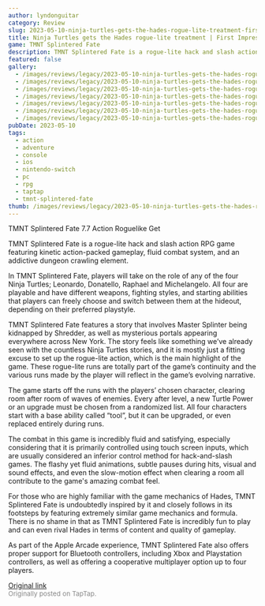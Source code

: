 ```yaml
---
author: lyndonguitar
category: Review
slug: 2023-05-10-ninja-turtles-gets-the-hades-rogue-lite-treatment-first-impressions-tmnt-splintered-fa
title: Ninja Turtles gets the Hades rogue-lite treatment | First Impressions - TMNT Splintered Fate
game: TMNT Splintered Fate
description: TMNT Splintered Fate is a rogue-lite hack and slash action RPG game featuring kinetic action-packed gameplay, fluid combat system, and an addictive dungeon crawling element.
featured: false
gallery:
  - /images/reviews/legacy/2023-05-10-ninja-turtles-gets-the-hades-rogue-lite-treatment--first-impressions---tmnt-splintered-fa-0.avif
  - /images/reviews/legacy/2023-05-10-ninja-turtles-gets-the-hades-rogue-lite-treatment--first-impressions---tmnt-splintered-fa-1.avif
  - /images/reviews/legacy/2023-05-10-ninja-turtles-gets-the-hades-rogue-lite-treatment--first-impressions---tmnt-splintered-fa-2.avif
  - /images/reviews/legacy/2023-05-10-ninja-turtles-gets-the-hades-rogue-lite-treatment--first-impressions---tmnt-splintered-fa-3.avif
  - /images/reviews/legacy/2023-05-10-ninja-turtles-gets-the-hades-rogue-lite-treatment--first-impressions---tmnt-splintered-fa-4.avif
  - /images/reviews/legacy/2023-05-10-ninja-turtles-gets-the-hades-rogue-lite-treatment--first-impressions---tmnt-splintered-fa-5.avif
  - /images/reviews/legacy/2023-05-10-ninja-turtles-gets-the-hades-rogue-lite-treatment--first-impressions---tmnt-splintered-fa-6.avif
pubDate: 2023-05-10
tags:
  - action
  - adventure
  - console
  - ios
  - nintendo-switch
  - pc
  - rpg
  - taptap
  - tmnt-splintered-fate
thumb: /images/reviews/legacy/2023-05-10-ninja-turtles-gets-the-hades-rogue-lite-treatment--first-impressions---tmnt-splintered-fa-0.avif
---
```


TMNT Splintered Fate
7.7
Action
Roguelike
Get

TMNT Splintered Fate is a rogue-lite hack and slash action RPG game featuring kinetic action-packed gameplay, fluid combat system, and an addictive dungeon crawling element.

In TMNT Splintered Fate, players will take on the role of any of the four Ninja Turtles; Leonardo, Donatello, Raphael and Michelangelo. All four are playable and have different weapons, fighting styles, and starting abilities that players can freely choose and switch between them at the hideout, depending on their preferred playstyle.

TMNT Splintered Fate features a story that involves Master Splinter being kidnapped by Shredder, as well as mysterious portals appearing everywhere across New York. The story feels like something we’ve already seen with the countless Ninja Turtles stories, and it is mostly just a fitting excuse to set up the rogue-lite action, which is the main highlight of the game. These rogue-lite runs are totally part of the game’s continuity and the various runs made by the player will reflect in the game’s evolving narrative.

The game starts off the runs with the players’ chosen character, clearing room after room of waves of enemies. Every after level, a new Turtle Power or an upgrade must be chosen from a randomized list. All four characters start with a base ability called “tool”, but it can be upgraded, or even replaced entirely during runs.

The combat in this game is incredibly fluid and satisfying, especially considering that it is primarily controlled using touch screen inputs, which are usually considered an inferior control method for hack-and-slash games. The flashy yet fluid animations, subtle pauses during hits, visual and sound effects, and even the slow-motion effect when clearing a room all contribute to the game's amazing combat feel.

For those who are highly familiar with the game mechanics of Hades, TMNT Splintered Fate is undoubtedly inspired by it and closely follows in its footsteps by featuring extremely similar game mechanics and formula. There is no shame in that as TMNT Splintered Fate is incredibly fun to play and can even rival Hades in terms of content and quality of gameplay.

As part of the Apple Arcade experience, TMNT Splintered Fate also offers proper support for Bluetooth controllers, including Xbox and Playstation controllers, as well as offering a cooperative multiplayer option up to four players.

[Original link](https://www.taptap.io/post/5387947)<br><span style="font-size: 0.95em; color: #888;">Originally posted on TapTap.</span>